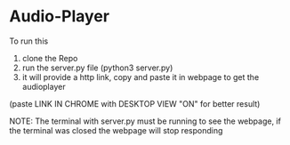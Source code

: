 # Audio-Player
To run this
1. clone the Repo
2. run the server.py file (python3 server.py)
3. it will provide a http link, copy and paste it in webpage to get the audioplayer

(paste LINK IN CHROME with DESKTOP VIEW "ON" for better result)

NOTE: The terminal with server.py must be running to see the webpage, if the terminal was closed the webpage will stop responding
